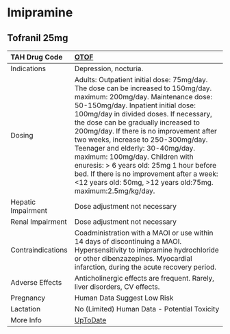 # Imipramine

## Tofranil 25mg

| TAH Drug Code      | [OTOF](https://www.tahsda.org.tw/drugs/hissearch.php?drug_code=OTOF)                                                                                                                                                                                                                                                                                                                                                                                                                                                                                           |
|:-------------------|:---------------------------------------------------------------------------------------------------------------------------------------------------------------------------------------------------------------------------------------------------------------------------------------------------------------------------------------------------------------------------------------------------------------------------------------------------------------------------------------------------------------------------------------------------------------|
| Indications        | Depression, nocturia.                                                                                                                                                                                                                                                                                                                                                                                                                                                                                                                                          |
| Dosing             | Adults: Outpatient initial dose: 75mg/day. The dose can be increased to 150mg/day. maximum: 200mg/day. Maintenance dose: 50-150mg/day. Inpatient initial dose: 100mg/day in divided doses. If necessary, the dose can be gradually increased to 200mg/day. If there is no improvement after two weeks, increase to 250-300mg/day. Teenager and elderly: 30-40mg/day. maximum: 100mg/day. Children with enuresis: > 6 years old: 25mg 1 hour before bed. If there is no improvement after a week:<12 years old: 50mg, >12 years old:75mg. maximum:2.5mg/kg/day. |
| Hepatic Impairment | Dose adjustment not necessary                                                                                                                                                                                                                                                                                                                                                                                                                                                                                                                                  |
| Renal Impairment   | Dose adjustment not necessary                                                                                                                                                                                                                                                                                                                                                                                                                                                                                                                                  |
| Contraindications  | Coadministration with a MAOI or use within 14 days of discontinuing a MAOI. Hypersensitivity to imipramine hydrochloride or other dibenzazepines. Myocardial infarction, during the acute recovery period.                                                                                                                                                                                                                                                                                                                                                     |
| Adverse Effects    | Anticholinergic effects are frequent. Rarely, liver disorders, CV effects.                                                                                                                                                                                                                                                                                                                                                                                                                                                                                     |
| Pregnancy          | Human Data Suggest Low Risk                                                                                                                                                                                                                                                                                                                                                                                                                                                                                                                                    |
| Lactation          | No (Limited) Human Data - Potential Toxicity                                                                                                                                                                                                                                                                                                                                                                                                                                                                                                                   |
| More Info          | [UpToDate](https://www.uptodate.com/contents/imipramine-drug-information)                                                                                                                                                                                                                                                                                                                                                                                                                                                                                      |

